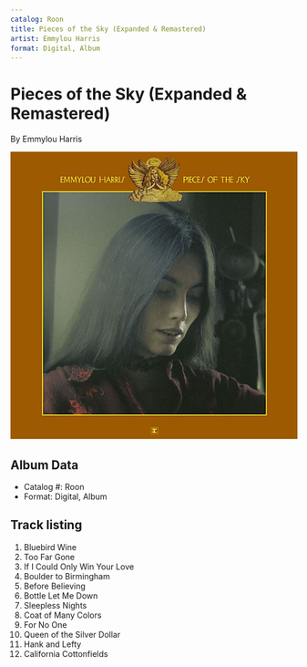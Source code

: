 ```yaml
---
catalog: Roon
title: Pieces of the Sky (Expanded & Remastered)
artist: Emmylou Harris
format: Digital, Album
---
```


# Pieces of the Sky (Expanded & Remastered)

By Emmylou Harris

![](../../assets/albumcovers/Emmylou_Harris-Pieces_of_the_Sky_Expanded_and_Remastered.png)

## Album Data

- Catalog #: Roon
- Format: Digital, Album


## Track listing


1. Bluebird Wine
2. Too Far Gone
3. If I Could Only Win Your Love
4. Boulder to Birmingham
5. Before Believing
6. Bottle Let Me Down
7. Sleepless Nights
8. Coat of Many Colors
9. For No One
10. Queen of the Silver Dollar
11. Hank and Lefty
12. California Cottonfields

